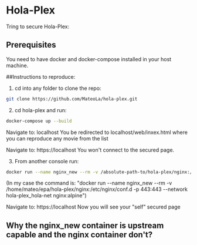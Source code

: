 # Hola-Plex

Tring to secure Hola-Plex:

## Prerequisites

You need to have docker and docker-compose installed in your host machine.

##Instructions to reproduce:

1) cd into any folder to clone the repo:
```bash
git clone https://github.com/MateoLa/hola-plex.git
```

2) cd hola-plex and run:
```bash
docker-compose up --build
```
Navigate to: localhost
You be redirected to localhost/web/inxex.html where you can reproduce any movie from the list

Navigate to: https://localhost
You won't connect to the secured page.

3) From another console run:
```bash
docker run --name nginx_new --rm -v /absolute-path-to/hola-plex/nginx:/etc/nginx/conf.d -p 443:443 --network hola-plex_hola-net nginx:alpine
```
(In my case the command is: "docker run --name nginx_new --rm -v /home/mateo/epa/hola-plex/nginx:/etc/nginx/conf.d -p 443:443 --network hola-plex_hola-net nginx:alpine")

Navigate to: https://localhost
Now you will see your "self" secured page

## Why the nginx_new container is upstream capable and the nginx container don't?


